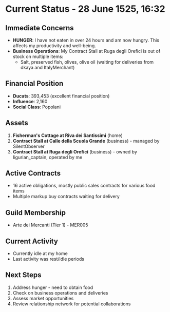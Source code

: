 # Current Status - 28 June 1525, 16:32

## Immediate Concerns
- **HUNGER**: I have not eaten in over 24 hours and am now hungry. This affects my productivity and well-being.
- **Business Operations**: My Contract Stall at Ruga degli Orefici is out of stock on multiple items:
  - Salt, preserved fish, olives, olive oil (waiting for deliveries from dkaya and ItalyMerchant)

## Financial Position
- **Ducats**: 393,453 (excellent financial position)
- **Influence**: 2,160
- **Social Class**: Popolani

## Assets
1. **Fisherman's Cottage at Riva dei Santissimi** (home)
2. **Contract Stall at Calle della Scuola Grande** (business) - managed by SilentObserver
3. **Contract Stall at Ruga degli Orefici** (business) - owned by ligurian_captain, operated by me

## Active Contracts
- 16 active obligations, mostly public sales contracts for various food items
- Multiple markup buy contracts waiting for delivery

## Guild Membership
- Arte dei Mercanti (Tier 1) - MER005

## Current Activity
- Currently idle at my home
- Last activity was rest/idle periods

## Next Steps
1. Address hunger - need to obtain food
2. Check on business operations and deliveries
3. Assess market opportunities
4. Review relationship network for potential collaborations